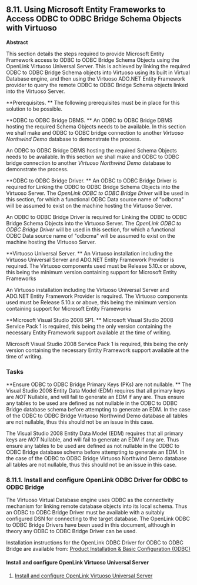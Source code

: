 <div>

<div>

<div>

<div>

## 8.11. Using Microsoft Entity Frameworks to Access ODBC to ODBC Bridge Schema Objects with Virtuoso

</div>

<div>

<div>

**Abstract**

This section details the steps required to provide Microsoft Entity
Framework access to ODBC to ODBC Bridge Schema Objects using the
OpenLink Virtuoso Universal Server. This is achieved by linking the
required ODBC to ODBC Bridge Schema objects into Virtuoso using its
built in Virtual Database engine, and then using the Virtuoso ADO.NET
Entity Framework provider to query the remote ODBC to ODBC Bridge Schema
objects linked into the Virtuoso Server.

</div>

</div>

</div>

</div>

**Prerequisites. ** The following prerequisites must be in place for
this solution to be possible.

**ODBC to ODBC Bridge DBMS. ** An ODBC to ODBC Bridge DBMS hosting the
required Schema Objects needs to be available. In this section we shall
make and ODBC to ODBC bridge connection to another
<span class="emphasis">*Virtuoso Northwind Demo*</span> database to
demonstrate the process.

An ODBC to ODBC Bridge DBMS hosting the required Schema Objects needs to
be available. In this section we shall make and ODBC to ODBC bridge
connection to another <span class="emphasis">*Virtuoso Northwind
Demo*</span> database to demonstrate the process.

**ODBC to ODBC Bridge Driver. ** An ODBC to ODBC Bridge Driver is
required for Linking the ODBC to ODBC Bridge Schema Objects into the
Virtuoso Server. The <span class="emphasis">*OpenLink ODBC to ODBC
Bridge Driver*</span> will be used in this section, for which a
functional ODBC Data source name of "odbcma" will be assumed to exist on
the machine hosting the Virtuoso Server.

An ODBC to ODBC Bridge Driver is required for Linking the ODBC to ODBC
Bridge Schema Objects into the Virtuoso Server. The
<span class="emphasis">*OpenLink ODBC to ODBC Bridge Driver*</span> will
be used in this section, for which a functional ODBC Data source name of
"odbcma" will be assumed to exist on the machine hosting the Virtuoso
Server.

**Virtuoso Universal Server. ** An Virtuoso installation including the
Virtuoso Universal Server and ADO.NET Entity Framework Provider is
required. The Virtuoso components used must be Release 5.10.x or above,
this being the minimum version containing support for Microsoft Entity
Frameworks

An Virtuoso installation including the Virtuoso Universal Server and
ADO.NET Entity Framework Provider is required. The Virtuoso components
used must be Release 5.10.x or above, this being the minimum version
containing support for Microsoft Entity Frameworks

**Microsoft Visual Studio 2008 SP1. ** Microsoft Visual Studio 2008
Service Pack 1 is required, this being the only version containing the
necessary Entity Framework support available at the time of writing.

Microsoft Visual Studio 2008 Service Pack 1 is required, this being the
only version containing the necessary Entity Framework support available
at the time of writing.

### Tasks

**Ensure ODBC to ODBC Bridge Primary Keys (PKs) are not nullable. ** The
Visual Studio 2008 Entity Data Model (EDM) requires that all primary
keys are <span class="emphasis">*NOT*</span> Nullable, and will fail to
generate an EDM if any are. Thus ensure any tables to be used are
defined as not nullable in the ODBC to ODBC Bridge database schema
before attempting to generate an EDM. In the case of the ODBC to ODBC
Bridge Virtuoso Northwind Demo database all tables are not nullable,
thus this should not be an issue in this case.

The Visual Studio 2008 Entity Data Model (EDM) requires that all primary
keys are <span class="emphasis">*NOT*</span> Nullable, and will fail to
generate an EDM if any are. Thus ensure any tables to be used are
defined as not nullable in the ODBC to ODBC Bridge database schema
before attempting to generate an EDM. In the case of the ODBC to ODBC
Bridge Virtuoso Northwind Demo database all tables are not nullable,
thus this should not be an issue in this case.

<div>

<div>

<div>

<div>

### 8.11.1. Install and configure OpenLink ODBC Driver for ODBC to ODBC Bridge

</div>

</div>

</div>

The Virtuoso Virtual Database engine uses ODBC as the connectivity
mechanism for linking remote database objects into its local schema.
Thus an ODBC to ODBC Bridge Driver must be available with a suitably
configured DSN for connecting to the target database. The OpenLink ODBC
to ODBC Bridge Drivers have been used in this document, although in
theory any ODBC to ODBC Bridge Driver can be used.

Installation instructions for the OpenLink ODBC Driver for ODBC to ODBC
Bridge are available from: <a
href="http://wikis.openlinksw.com/dataspace/owiki/wiki/UdaWikiWeb/InstallConfigODBC"
class="ulink" target="_top">Product Installation &amp; Basic
Configuration (ODBC)</a>

<div>

<div>

<div>

<div>

#### Install and configure OpenLink Virtuoso Universal Server

</div>

</div>

</div>

<div>

1.  <a href="ch-accessinterfaces.html#virtclientrefinstallandconfigvirt"
    class="link"
    title="Installation of the ADO.Net Provider Client and Virtuoso Universal Server on Windows">Install
    and configure OpenLink Virtuoso Universal Server</a>

</div>

</div>

</div>

</div>
